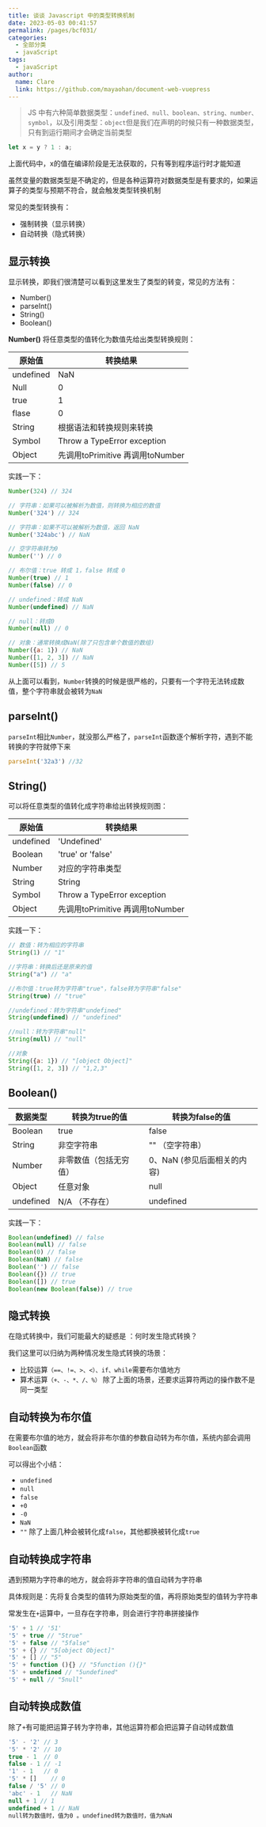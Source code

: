 ```yaml
---
title: 谈谈 Javascript 中的类型转换机制
date: 2023-05-03 00:41:57
permalink: /pages/bcf031/
categories: 
  - 全部分类
  - javaScript
tags: 
  - javaScript
author: 
  name: Clare
  link: https://github.com/mayaohan/document-web-vuepress
---
```


> JS 中有六种简单数据类型：```undefined、null、boolean、string、number、symbol```，以及引用类型：```object```但是我们在声明的时候只有一种数据类型，只有到运行期间才会确定当前类型

<!-- more -->

```js
let x = y ? 1 : a;
```
上面代码中，x的值在编译阶段是无法获取的，只有等到程序运行时才能知道

虽然变量的数据类型是不确定的，但是各种运算符对数据类型是有要求的，如果运算子的类型与预期不符合，就会触发类型转换机制

常见的类型转换有：

+ 强制转换（显示转换）
+ 自动转换（隐式转换）

显示转换
-------

显示转换，即我们很清楚可以看到这里发生了类型的转变，常见的方法有：

+ Number()
+ parseInt()
+ String()
+ Boolean()

**Number()**
将任意类型的值转化为数值先给出类型转换规则：

|     原始值   |  转换结果 | 
|  ----  |  ----  |
| undefined  | NaN | 
| Null	  |  0	  | 
| true	  | 1	|
| flase| 0	|
| String | 根据语法和转换规则来转换  |	
| Symbol |	Throw a TypeError exception	| 
| Object|  先调用toPrimitive 再调用toNumber	|

实践一下：
```js
Number(324) // 324

// 字符串：如果可以被解析为数值，则转换为相应的数值
Number('324') // 324

// 字符串：如果不可以被解析为数值，返回 NaN
Number('324abc') // NaN

// 空字符串转为0
Number('') // 0

// 布尔值：true 转成 1，false 转成 0
Number(true) // 1
Number(false) // 0

// undefined：转成 NaN
Number(undefined) // NaN

// null：转成0
Number(null) // 0

// 对象：通常转换成NaN(除了只包含单个数值的数组)
Number({a: 1}) // NaN
Number([1, 2, 3]) // NaN
Number([5]) // 5
```

从上面可以看到，```Number```转换的时候是很严格的，只要有一个字符无法转成数值，整个字符串就会被转为```NaN```

parseInt()
----------

```parseInt```相比```Number```，就没那么严格了，```parseInt```函数逐个解析字符，遇到不能转换的字符就停下来
```js
parseInt('32a3') //32
```

String()
--------
可以将任意类型的值转化成字符串给出转换规则图：


|     原始值   |  转换结果 | 
|  ----  |  ----  |
| undefined  | 'Undefined'| 
| Boolean	  |  'true' or 'false'	  | 
| Number	  | 对应的字符串类型	|
| String | String  |	
| Symbol |	Throw a TypeError exception	| 
| Object|  先调用toPrimitive 再调用toNumber	|

实践一下：
```js
// 数值：转为相应的字符串
String(1) // "1"

//字符串：转换后还是原来的值
String("a") // "a"

//布尔值：true转为字符串"true"，false转为字符串"false"
String(true) // "true"

//undefined：转为字符串"undefined"
String(undefined) // "undefined"

//null：转为字符串"null"
String(null) // "null"

//对象
String({a: 1}) // "[object Object]"
String([1, 2, 3]) // "1,2,3"
 ```

 Boolean()
 --------
|  数据类型| 转换为true的值| 转换为false的值|
| ----  | ----  |  ----  |
| Boolean | true |  false |
|  String	  | 非空字符串 | "" （空字符串） |
| Number	  |非零数值（包括无穷值） |	0、NaN (参见后面相关的内容)|
| Object	| 任意对象	|null|
|undefined  |	N/A （不存在） |undefined|

实践一下：
```js
Boolean(undefined) // false
Boolean(null) // false
Boolean(0) // false
Boolean(NaN) // false
Boolean('') // false
Boolean({}) // true
Boolean([]) // true
Boolean(new Boolean(false)) // true
```

隐式转换
------
在隐式转换中，我们可能最大的疑惑是 ：何时发生隐式转换？

我们这里可以归纳为两种情况发生隐式转换的场景：

+ 比较运算```（==、!=、>、<）、if、while```需要布尔值地方
+ 算术运算```（+、-、*、/、%）```
除了上面的场景，还要求运算符两边的操作数不是同一类型

自动转换为布尔值
-------------
在需要布尔值的地方，就会将非布尔值的参数自动转为布尔值，系统内部会调用```Boolean```函数

可以得出个小结：

+ ```undefined```
+ ```null```
+ ```false```
+ ```+0```
+ ```-0```
+ ```NaN```
+ ```""```
除了上面几种会被转化成```false```，其他都换被转化成```true```

自动转换成字符串
-------------
遇到预期为字符串的地方，就会将非字符串的值自动转为字符串

具体规则是：先将复合类型的值转为原始类型的值，再将原始类型的值转为字符串

常发生在```+```运算中，一旦存在字符串，则会进行字符串拼接操作
```js
'5' + 1 // '51'
'5' + true // "5true"
'5' + false // "5false"
'5' + {} // "5[object Object]"
'5' + [] // "5"
'5' + function (){} // "5function (){}"
'5' + undefined // "5undefined"
'5' + null // "5null"
```

自动转换成数值
-----------
除了```+```有可能把运算子转为字符串，其他运算符都会把运算子自动转成数值
```js
'5' - '2' // 3
'5' * '2' // 10
true - 1  // 0
false - 1 // -1
'1' - 1   // 0
'5' * []    // 0
false / '5' // 0
'abc' - 1   // NaN
null + 1 // 1
undefined + 1 // NaN
null转为数值时，值为0 。undefined转为数值时，值为NaN
```

